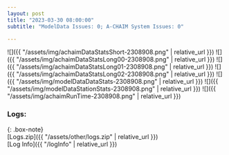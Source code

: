 ```yaml
---
layout: post
title: "2023-03-30 08:00:00"
subtitle: "ModelData Issues: 0; A-CHAIM System Issues: 0"

---
```


![]({{ "/assets/img/achaimDataStatsShort-2308908.png" | relative_url }})
![]({{ "/assets/img/achaimDataStatsLong00-2308908.png" | relative_url }})
![]({{ "/assets/img/achaimDataStatsLong01-2308908.png" | relative_url }})
![]({{ "/assets/img/achaimDataStatsLong02-2308908.png" | relative_url }})
![]({{ "/assets/img/modelDataDataStats-2308908.png" | relative_url }})
![]({{ "/assets/img/modelDataStationStats-2308908.png" | relative_url }})
![]({{ "/assets/img/achaimRunTime-2308908.png" | relative_url }})





### Logs:  
  
{: .box-note}  
[Logs.zip]({{ "/assets/other/logs.zip" | relative_url }})  
[Log Info]({{ "/logInfo" | relative_url }})  
